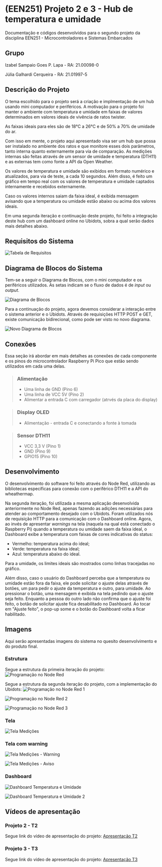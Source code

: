# (EEN251) Projeto 2 e 3 - Hub de temperatura e umidade
Documentação e códigos desenvolvidos para o segundo projeto da disciplina EEN251 - Microcontroladores e Sistemas Embarcados

## Grupo
Izabel Sampaio Goes P. Lapa - RA: 21.00098-0

Júlia Galhardi Cerqueira - RA: 21.01997-5

## Descrição do Projeto
O tema escolhido para o projeto será a criação e implmentação de um hub usando mini computador e periféricos. A motivação para o projeto foi manter o ambiente com temperatura e umidade em faixas de valores determinados em valores ideais de vivência de ratos twister.

As faixas ideais para eles são de 18°C a 26°C e de 50% a 70% de umidade do ar.

Com isso em mente, o projeto aqui apresentado visa ser um hub que possa ser instalado no ambiente dos ratos e que monitore esses dois parâmetros, tanto interna quanto externamente para via de comparação.
As medições internas são feitas através de um sensor de umidade e temperatura (DTH11) e as externas tem como fonte a API da Open Weather.

Os valores de temperatura e umidade são exibidos em formato numérico e atualizados, para via de teste, a cada 10 segundos. Além disso, é feito um gráfico em tempo real com os valores de temperatura e umidade captados internamente e recebidos externamente.

Caso os valores internos saiam da faixa ideal, é exibida mensagem avisando que a temperatura ou umidade estão abaixo ou acima dos valores ideais.

Em uma segunda iteração e continuação deste projeto, foi feito a integração deste hub com um dashboard online no Ubidots, sobra a qual serão dados mais detalhes abaixo.

## Requisitos do Sistema
![Tabela de Requisitos](/imagens/Tabela_Requisitos.png "Tabela de Requisitos do Sistema Proposto")

## Diagrama de Blocos do Sistema
Tem-se a seguir o Diagrama de Blocos, com o mini computador e os periféricos utilizados. As setas indicam se o fluxo de dados é de *input* ou *output*.

![Diagrama de Blocos](/imagens/Diagrama_de_Blocos.png "Primeira versão do Diagrama de Blocos do Sistema")

Para a continuação do projeto, agora devemos considerar a interação entre o sistema anterior e o Ubidots. Através de requisições HTTP POST e GET, existe comunicação bidirecional, como pode ser visto no novo diagrama.

![Novo Diagrama de Blocos](/imagens/Diagrama_de_Blocos_2.png "Segunda versão do Diagrama de Blocos do Sistema")

## Conexões
Essa seção irá abordar em mais detalhes as conexões de cada componente e os pinos do microcontrolador Raspberry Pi Pico que estão sendo utilizados em cada uma delas.

> ### Alimentação
> - Uma linha de GND (Pino 6)
> - Uma linha de VCC 5V (Pino 2)
> - Alimentar a entrada C com carregador (atrvés da placa do display)

> ### Display OLED
> - Alimentação - entrada C e conectando a fonte à tomada

> ### Sensor DTH11
> - VCC 3,3 V (Pino 1)
> - GND (Pino 9)
> - GPIO15 (Pino 10)

## Desenvolvimento
O desenvolvimento do software foi feito através do Node Red, utilizando as bibliotecas específicas para conexão com o periférico DTH11 e a API do wheathermap.

Na segunda iteração, foi utilizada a mesma aplicação desenvolvida anteriormente no Node Red, apenas fazendo as adições necessárias para atender ao comportamento desejado com o Ubidots. Foram utilizados nós de requisição HTTP para a comunicação com o Dashboard online. Agora, ao invés de apresentar *warnings* na tela (naquela na qual está conectado o Raspberry Pi) quando a temperatura ou umidade saem da faixa ideal, o Dashboard exibe a temperatura com faixas de cores indicativas do status:
- Vermelho: temperatura acima do ideal;
- Verde: temperatura na faixa ideal;
- Azul: temperatura abaixo do ideal.

Para a umidade, os limites ideais são mostrados como linhas tracejadas no gráfico.

Além disso, caso o usuário do Dashboard perceba que a temperatura ou umidade estão fora da faixa, ele pode solicitar o ajuste delas através de botões, um para pedir o ajuste da temperatura e outro, para umidade. Ao pressionar o botão, uma mensagem é exibida na tela pedindo que o ajuste seja feito. Enquanto a pessoa do outro lado não confirma que o ajuste foi feito, o botão de solicitar ajuste fica desabilitado no Dashboard. Ao tocar em "Ajuste feito", o pop-up some e o botão do Dashboard volta a ficar habilitado.


## Imagens
Aqui serão apresentadas imagens do sistema no quesito desenvolvimento e do produto final.
### Estrutura
Segue a estrutura da primeira iteração do projeto:
![Programação no Node Red](/imagens/Programa_Node_Red.png "Visão geral da programação no Node Red")

Segue a estrutura da segunda iteração do projeto, com a implementação do Ubidots:
![Programação no Node Red 1](/imagens/Node_Red_1.png "Parte da programação do Node Red")

![Programação no Node Red 2](/imagens/Node_Red_2.png "Parte da programação do Node Red 2")

![Programação no Node Red 3](/imagens/Node_Red_3.png "Parte da programação do Node Red 3")

### Tela
![Tela Medições](/imagens/Tela_Medicoes.png "Tela de Medições")

### Tela com warning
![Tela Medições - Warning](/imagens/Tela_Medicoes_warning.png "Tela de Medições com warning")

![Tela Medições - Aviso](/imagens/Tela_Medicoes_aviso.png "Tela de Medições com aviso")

### Dashboard
![Dashboard Temperatura e Umidade](/imagens/Dashboard_1.png "Dashboard Temperatura e Umidade")

![Dashboard Temperatura e Umidade 2](imagens/Dashboard_2.png "Dashboard Temperatura e Umidade 2")

## Vídeos de apresentação
### Projeto 2 - T2
Segue link do vídeo de apresentação do projeto: [Apresentação T2](https://youtu.be/OLLFZQJT4Pk)

### Projeto 3 - T3
Segue link do vídeo de apresentação do projeto: [Apresentação T3](https://youtu.be/KrUNZdIqVEY)

